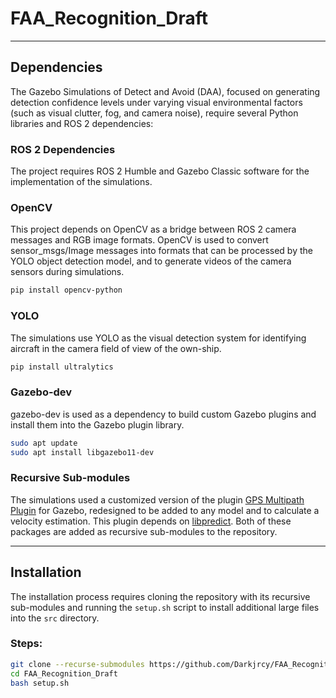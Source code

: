 # FAA_Recognition_Draft
***
## Dependencies
The Gazebo Simulations of Detect and Avoid (DAA), focused on generating detection confidence levels under varying visual environmental factors (such as visual clutter, fog, and camera noise), require several Python libraries and ROS 2 dependencies:

### ROS 2 Dependencies
The project requires ROS 2 Humble and Gazebo Classic software for the implementation of the simulations.

### OpenCV
This project depends on OpenCV as a bridge between ROS 2 camera messages and RGB image formats. OpenCV is used to convert sensor_msgs/Image messages into formats that can be processed by the YOLO object detection model, and to generate videos of the camera sensors during simulations.

```bash
pip install opencv-python
```

### YOLO
The simulations use YOLO as the visual detection system for identifying aircraft in the camera field of view of the own-ship.

```bash
pip install ultralytics
```
### Gazebo-dev
gazebo-dev is used as a dependency to build custom Gazebo plugins and install them into the Gazebo plugin library.

```bash
sudo apt update
sudo apt install libgazebo11-dev
```

### Recursive Sub-modules
The simulations used a customized version of the plugin [GPS Multipath Plugin](https://github.com/landwy/gnss_multipath_plugin) for Gazebo, redesigned to be added to any model and to calculate a velocity estimation. This plugin depends on [libpredict](https://github.com/la1k/libpredict). Both of these packages are added as recursive sub-modules to the repository.

***
## Installation 

The installation process requires cloning the repository with its recursive sub-modules and running the `setup.sh` script to install additional large files into the `src` directory.

### Steps:

```bash
git clone --recurse-submodules https://github.com/Darkjrcy/FAA_Recognition_Draft.git
cd FAA_Recognition_Draft
bash setup.sh
```
